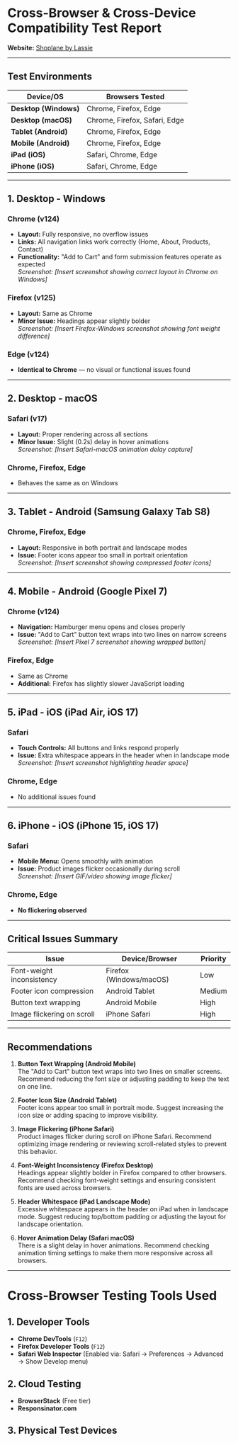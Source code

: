 # Cross-Browser & Cross-Device Compatibility Test Report  
**Website:** [Shoplane by Lassie](https://shoplane-by-lassie.netlify.app/)  

---

## **Test Environments**  
| **Device/OS**        | **Browsers Tested**                |  
|----------------------|------------------------------------|  
| **Desktop (Windows)** | Chrome, Firefox, Edge              |  
| **Desktop (macOS)**   | Chrome, Firefox, Safari, Edge      |  
| **Tablet (Android)**  | Chrome, Firefox, Edge              |  
| **Mobile (Android)**  | Chrome, Firefox, Edge              |  
| **iPad (iOS)**        | Safari, Chrome, Edge               |  
| **iPhone (iOS)**      | Safari, Chrome, Edge               |  

---

## **1. Desktop - Windows**  
### **Chrome (v124)**  
- **Layout:** Fully responsive, no overflow issues  
- **Links:** All navigation links work correctly (Home, About, Products, Contact)  
- **Functionality:** "Add to Cart" and form submission features operate as expected  
*Screenshot: [Insert screenshot showing correct layout in Chrome on Windows]*  

### **Firefox (v125)**  
- **Layout:** Same as Chrome  
- **Minor Issue:** Headings appear slightly bolder  
*Screenshot: [Insert Firefox-Windows screenshot showing font weight difference]*  

### **Edge (v124)**  
- **Identical to Chrome** — no visual or functional issues found  

---

## **2. Desktop - macOS**  
### **Safari (v17)**  
- **Layout:** Proper rendering across all sections  
- **Minor Issue:** Slight (0.2s) delay in hover animations  
*Screenshot: [Insert Safari-macOS animation delay capture]*  

### **Chrome, Firefox, Edge**  
- Behaves the same as on Windows  

---

## **3. Tablet - Android (Samsung Galaxy Tab S8)**  
### **Chrome, Firefox, Edge**  
- **Layout:** Responsive in both portrait and landscape modes  
- **Issue:** Footer icons appear too small in portrait orientation  
*Screenshot: [Insert screenshot showing compressed footer icons]*  

---

## **4. Mobile - Android (Google Pixel 7)**  
### **Chrome (v124)**  
- **Navigation:** Hamburger menu opens and closes properly  
- **Issue:** "Add to Cart" button text wraps into two lines on narrow screens  
*Screenshot: [Insert Pixel 7 screenshot showing wrapped button]*  

### **Firefox, Edge**  
- Same as Chrome  
- **Additional:** Firefox has slightly slower JavaScript loading  

---

## **5. iPad - iOS (iPad Air, iOS 17)**  
### **Safari**  
- **Touch Controls:** All buttons and links respond properly  
- **Issue:** Extra whitespace appears in the header when in landscape mode  
*Screenshot: [Insert screenshot highlighting header space]*  

### **Chrome, Edge**  
- No additional issues found  

---

## **6. iPhone - iOS (iPhone 15, iOS 17)**  
### **Safari**  
- **Mobile Menu:** Opens smoothly with animation  
- **Issue:** Product images flicker occasionally during scroll  
*Screenshot: [Insert GIF/video showing image flicker]*  

### **Chrome, Edge**  
- **No flickering observed**  

---

## **Critical Issues Summary**  
| **Issue**                   | **Device/Browser**         | **Priority** |  
|-----------------------------|----------------------------|--------------|  
| Font-weight inconsistency   | Firefox (Windows/macOS)    | Low          |  
| Footer icon compression     | Android Tablet             | Medium       |  
| Button text wrapping        | Android Mobile             | High         |  
| Image flickering on scroll  | iPhone Safari              | High         |  

---

## **Recommendations**

1. **Button Text Wrapping (Android Mobile)**  
   The "Add to Cart" button text wraps into two lines on smaller screens. Recommend reducing the font size or adjusting padding to keep the text on one line.

2. **Footer Icon Size (Android Tablet)**  
   Footer icons appear too small in portrait mode. Suggest increasing the icon size or adding spacing to improve visibility.

3. **Image Flickering (iPhone Safari)**  
   Product images flicker during scroll on iPhone Safari. Recommend optimizing image rendering or reviewing scroll-related styles to prevent this behavior.

4. **Font-Weight Inconsistency (Firefox Desktop)**  
   Headings appear slightly bolder in Firefox compared to other browsers. Recommend checking font-weight settings and ensuring consistent fonts are used across browsers.

5. **Header Whitespace (iPad Landscape Mode)**  
   Excessive whitespace appears in the header on iPad when in landscape mode. Suggest reducing top/bottom padding or adjusting the layout for landscape orientation.

6. **Hover Animation Delay (Safari macOS)**  
   There is a slight delay in hover animations. Recommend checking animation timing settings to make them more responsive across all browsers.

***

# Cross-Browser Testing Tools Used

## 1. Developer Tools
- **Chrome DevTools** (`F12`)
- **Firefox Developer Tools** (`F12`)
- **Safari Web Inspector** (Enabled via: Safari → Preferences → Advanced → Show Develop menu)

## 2. Cloud Testing
- **BrowserStack** (Free tier)
- **Responsinator.com**

## 3. Physical Test Devices




